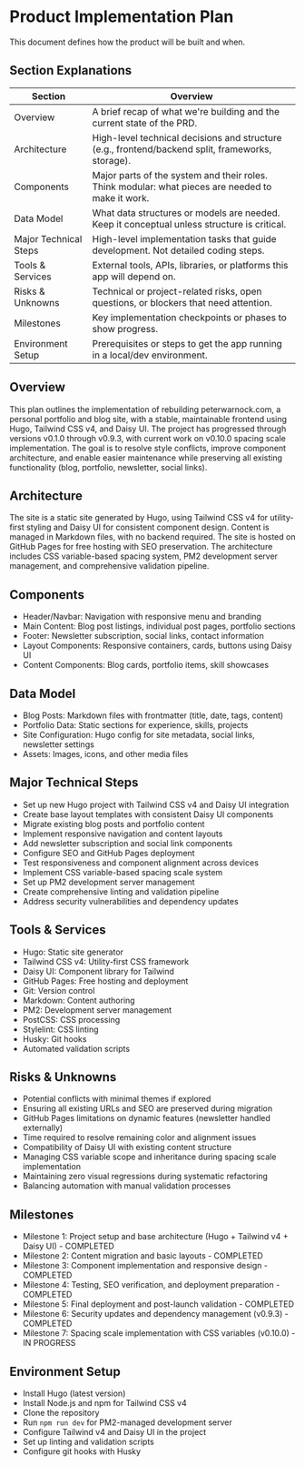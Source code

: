 # Product Implementation Plan

This document defines how the product will be built and when.

## Section Explanations

| Section               | Overview                                                                                          |
| --------------------- | ------------------------------------------------------------------------------------------------- |
| Overview              | A brief recap of what we're building and the current state of the PRD.                            |
| Architecture          | High-level technical decisions and structure (e.g., frontend/backend split, frameworks, storage). |
| Components            | Major parts of the system and their roles. Think modular: what pieces are needed to make it work. |
| Data Model            | What data structures or models are needed. Keep it conceptual unless structure is critical.       |
| Major Technical Steps | High-level implementation tasks that guide development. Not detailed coding steps.                |
| Tools & Services      | External tools, APIs, libraries, or platforms this app will depend on.                            |
| Risks & Unknowns      | Technical or project-related risks, open questions, or blockers that need attention.              |
| Milestones            | Key implementation checkpoints or phases to show progress.                                        |
| Environment Setup     | Prerequisites or steps to get the app running in a local/dev environment.                         |

## Overview

This plan outlines the implementation of rebuilding peterwarnock.com, a personal
portfolio and blog site, with a stable, maintainable frontend using Hugo,
Tailwind CSS v4, and Daisy UI. The project has progressed through versions
v0.1.0 through v0.9.3, with current work on v0.10.0 spacing scale
implementation. The goal is to resolve style conflicts, improve component
architecture, and enable easier maintenance while preserving all existing
functionality (blog, portfolio, newsletter, social links).

## Architecture

The site is a static site generated by Hugo, using Tailwind CSS v4 for
utility-first styling and Daisy UI for consistent component design. Content is
managed in Markdown files, with no backend required. The site is hosted on
GitHub Pages for free hosting with SEO preservation. The architecture includes
CSS variable-based spacing system, PM2 development server management, and
comprehensive validation pipeline.

## Components

- Header/Navbar: Navigation with responsive menu and branding
- Main Content: Blog post listings, individual post pages, portfolio sections
- Footer: Newsletter subscription, social links, contact information
- Layout Components: Responsive containers, cards, buttons using Daisy UI
- Content Components: Blog cards, portfolio items, skill showcases

## Data Model

- Blog Posts: Markdown files with frontmatter (title, date, tags, content)
- Portfolio Data: Static sections for experience, skills, projects
- Site Configuration: Hugo config for site metadata, social links, newsletter
  settings
- Assets: Images, icons, and other media files

## Major Technical Steps

- Set up new Hugo project with Tailwind CSS v4 and Daisy UI integration
- Create base layout templates with consistent Daisy UI components
- Migrate existing blog posts and portfolio content
- Implement responsive navigation and content layouts
- Add newsletter subscription and social link components
- Configure SEO and GitHub Pages deployment
- Test responsiveness and component alignment across devices
- Implement CSS variable-based spacing scale system
- Set up PM2 development server management
- Create comprehensive linting and validation pipeline
- Address security vulnerabilities and dependency updates

## Tools & Services

- Hugo: Static site generator
- Tailwind CSS v4: Utility-first CSS framework
- Daisy UI: Component library for Tailwind
- GitHub Pages: Free hosting and deployment
- Git: Version control
- Markdown: Content authoring
- PM2: Development server management
- PostCSS: CSS processing
- Stylelint: CSS linting
- Husky: Git hooks
- Automated validation scripts

## Risks & Unknowns

- Potential conflicts with minimal themes if explored
- Ensuring all existing URLs and SEO are preserved during migration
- GitHub Pages limitations on dynamic features (newsletter handled externally)
- Time required to resolve remaining color and alignment issues
- Compatibility of Daisy UI with existing content structure
- Managing CSS variable scope and inheritance during spacing scale
  implementation
- Maintaining zero visual regressions during systematic refactoring
- Balancing automation with manual validation processes

## Milestones

- Milestone 1: Project setup and base architecture (Hugo + Tailwind v4 + Daisy
  UI) - COMPLETED
- Milestone 2: Content migration and basic layouts - COMPLETED
- Milestone 3: Component implementation and responsive design - COMPLETED
- Milestone 4: Testing, SEO verification, and deployment preparation - COMPLETED
- Milestone 5: Final deployment and post-launch validation - COMPLETED
- Milestone 6: Security updates and dependency management (v0.9.3) - COMPLETED
- Milestone 7: Spacing scale implementation with CSS variables (v0.10.0) - IN
  PROGRESS

## Environment Setup

- Install Hugo (latest version)
- Install Node.js and npm for Tailwind CSS v4
- Clone the repository
- Run `npm run dev` for PM2-managed development server
- Configure Tailwind v4 and Daisy UI in the project
- Set up linting and validation scripts
- Configure git hooks with Husky
